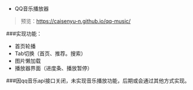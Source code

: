 * QQ音乐播放器

>预览：https://caisenyu-n.github.io/qq-music/

###实现功能：

* 首页轮播
* Tab切换（首页、推荐。搜索）
* 图片懒加载
* 播放器界面（进度条、播放暂停）

###因qq音乐api接口关闭，未实现音乐播放功能，后期或会通过其他方式实现。
